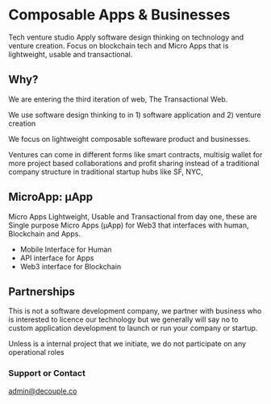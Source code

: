 # Composable Apps & Businesses

Tech venture studio Apply software design thinking on technology and venture creation. Focus on blockchain tech and Micro Apps that is lightweight, usable and transactional.

## Why?

We are entering the third iteration of web, The Transactional Web.

We use software design thinking to in 1) software application and 2) venture creation

We focus on lightweight composable softeware product and businesses. 

Ventures can come in different forms like smart contracts, multisig wallet for more project based collaborations and profit sharing instead of a traditional company structure in traditional startup hubs like SF, NYC,

## MicroApp: μApp

Micro Apps Lightweight, Usable and Transactional from day one, these are Single purpose Micro Apps (μApp) for Web3 that interfaces with human, Blockchain and Apps.

 - Mobile Interface for Human
 - API interface for Apps
 - Web3 interface for Blockchain

## Partnerships

This is not a software development company, we partner with business who is interested to licence our technology but we generally will say no to custom application development to launch or run your company or startup.

Unless is a internal project that we initiate, we do not participate on any operational roles


### Support or Contact

admin@decouple.co
